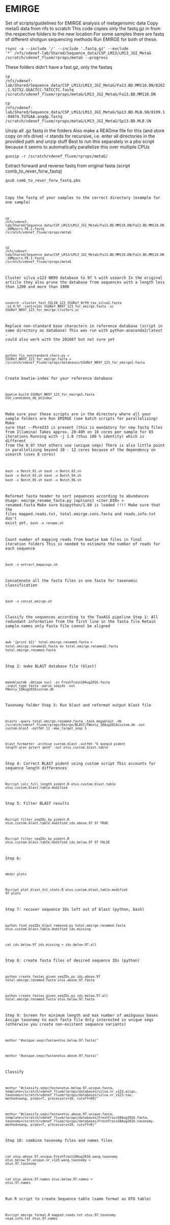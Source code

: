 # EMIRGE
Set of scripts/guidelines for EMIRGE analysis of metagenomic data
Copy metaG data from nfs to scratch
This code copies only the fastq.gz in from the respective folders to the new location
For some samples there are fastq of different shotgun sequencing methods
Run EMIRGE for both of these.

<code>rsync -a --include '*/' --include '*.fastq.gz' --exclude '*' /nfs/vdenef-lab/Shared/Sequence_data/CSP_LM13/LM13_JGI_MetaG /scratch/vdenef_fluxm/rprops/metaG --progress</code>

These folders didn't have a fast.gz, only the fastaq

<code>cp /nfs/vdenef-lab/Shared/Sequence_data/CSP_LM13/LM13_JGI_MetaG/Fa13.BD.MM110.DN/8202.1.92752.GGACTCC-TATCCTC.fastq /scratch/vdenef_fluxm/rprops/metaG/LM13_JGI_MetaG/Fa13.BD.MM110.DN</code>

<code>cp /nfs/vdenef-lab/Shared/Sequence_data/CSP_LM13/LM13_JGI_MetaG/Sp13.BD.MLB.SN/8199.1.94074.TGTGAA.anqdp.fastq /scratch/vdenef_fluxm/rprops/metaG/LM13_JGI_MetaG/Sp13.BD.MLB.SN</code>

Unzip all .gz fastq in the folders
Also make a READme file for this (and store copy on nfs drive)
-r stands for recursive, i.e. enter all directories in the provided path and unzip stuff
Best to run this separately in a pbs script because it seems to automatically parallelize this over multiple CPUs

<code>gunzip -r /scratch/vdenef_fluxm/rprops/metaG/</code>

Extract forward and reverse fastq from original fasta (script comb_to_rever_forw_fastq)

<code>qsub comb_to_rever_forw_fastq.pbs

Copy the fastq of your samples to the correct directory (example for one sample)

<code>cp /nfs/vdenef-lab/Shared/Sequence_data/CSP_LM13/LM13_JGI_MetaG/Fa13.BD.MM110.DN/Fa13.BD.MM110.DN.10Mpairs.PE.2.fastq /scratch/vdenef_fluxm/rprops/metaG</code>

<code>cp /nfs/vdenef-lab/Shared/Sequence_data/CSP_LM13/LM13_JGI_MetaG/Fa13.BD.MM110.DN/Fa13.BD.MM110.DN.10Mpairs.PE.1.fastq /scratch/vdenef_fluxm/rprops/metaG</code>

Cluster silva_v123 NR99 database to 97 % with usearch
In the original article they also prune the database from sequences with a length less than 1200 and more than 1900

<code>usearch -cluster_fast SILVA_123_SSURef_Nr99_tax_silva2.fasta -id 0.97 -centroids SSURef_NR97_123_for_emirge.fasta -uc SSURef_NR97_123_for_emirge.clusters.uc</code>

Replace non-standard base characters in reference database (script in same directory as database)
This was run with python-anaconda2/latest - could also work with the 201607 but not sure yet

<code>python fix_nonstandard_chars.py < SSURef_NR97_123_for_emirge.fasta > /scratch/vdenef_fluxm/rprops/databases/SSURef_NR97_123_for_emirge2.fasta</code>

Create bowtie-index for your reference database

<code>bowtie-build SSURef_NR97_123_for_emirge2.fasta SSU_candidate_db_btindex</code>

Make sure your these scripts are in the directory where all your sample folders are
Run EMIRGE (see batch scripts for parallelizing)
Make sure that --Phred33 is present (this is mandatory for new fastq files from Illumina)
Takes approx. 20-40h on 10 cores per sample for 65 iterations
Running with -j 1.0 (thus 100 % identity) which is different from the 0.97 that others use (unique seqs)
There is also little point in parallelizing beyond 10 - 12 cores because of the dependency on usearch (uses 8 cores)

<code>bash -x Batch_01.sh</code>
<code>bash -x Batch_02.sh</code>
<code>bash -x Batch_03.sh</code>
<code>bash -x Batch_04.sh</code>
<code>bash -x Batch_05.sh</code>
<code>bash -x Batch_06.sh</code>

Reformat fasta header to sort sequences according to abundances
Usage: emirge_rename_fasta.py [options] <iter.DIR> > renamed.fasta
Make sure biopython/1.60 is loaded !!!!
Make sure that the files mapped.reads.txt, total.emirge.cons.fasta and reads.info.txt don't exist yet.
<code>bash -x rename.sh</code>

Count number of mapping reads from bowtie bam files in final iteration folders
This is needed to estimate the number of reads for each sequence

<code>bash -x extract_mappings.sh</code>

Concatenate all the fasta files in one fasta for taxonomic classification

<code>bash -x concat.emirge.sh</code>

Classify the sequences according to the TaxASS pipeline
Step 1: All redundant information from the first line in the fasta file
Retain sample names only
Fasta file cannot be aligned

<code>awk '{print $1}' total.emirge.renamed.fasta > total.emirge.renamed2.fasta</code>
<code>mv total.emirge.renamed2.fasta total.emirge.renamed.fasta</code>

Step 2: make BLAST database file (blast)

<code>makeblastdb -dbtype nucl -in FreshTrain18Aug2016.fasta -input_type fasta -parse_seqids -out FWonly_18Aug2016custom.db</code>

Taxonomy folder
Step 3: Run blast and reformat output blast file

<code>blastn -query total.emirge.renamed.fasta -task megablast -db /scratch/vdenef_fluxm/rprops/Emirge/BLAST/FWonly_18Aug2016custom.db -out custom.blast -outfmt 11 -max_target_seqs 5 </code>

<code>blast_formatter -archive custom.blast -outfmt "6 qseqid pident length qlen qstart qend" -out otus.custom.blast.table</code>

Step 4: Correct BLAST pident using custom script
This accounts for sequence length differences

<code>Rscript calc_full_length_pident.R otus.custom.blast.table otus.custom.blast.table.modified</code>

Step 5: Filter BLAST results

<code>Rscript filter_seqIDs_by_pident.R otus.custom.blast.table.modified ids.above.97 97 TRUE</code>

<code>Rscript filter_seqIDs_by_pident.R otus.custom.blast.table.modified ids.below.97 97 FALSE</code>

Step 6: 

<code>mkdir plots</code>

<code>Rscript plot_blast_hit_stats.R otus.custom.blast.table.modified 97 plots</code>

Step 7: recover sequence IDs left out of blast (python, bash)

<code>python find_seqIDs_blast_removed.py total.emirge.renamed.fasta otus.custom.blast.table.modified ids.missing</code>

<code>cat ids.below.97 ids.missing > ids.below.97.all</code>

Step 8: create fasta files of desired sequence IDs (python)

<code>python create_fastas_given_seqIDs.py ids.above.97 total.emirge.renamed.fasta otus.above.97.fasta</code>

<code>python create_fastas_given_seqIDs.py ids.below.97.all total.emirge.renamed.fasta otus.below.97.fasta</code>

Step 9: Screen for minimum length and max number of amibguous bases
Assign taxonomy to each fasta file
Only interested in unique seqs (otherwise you create non-existent sequence variants)

<code>mothur "#unique.seqs(fasta=otus.below.97.fasta)"</code>

<code>mothur "#unique.seqs(fasta=otus.above.97.fasta)"</code>

Classify

<code>mothur "#classify.seqs(fasta=otus.below.97.unique.fasta, template=/scratch/vdenef_fluxm/rprops/databases/silva.nr_v123.align, taxonomy=/scratch/vdenef_fluxm/rprops/databases/silva.nr_v123.tax, method=wang, probs=T, processors=10, cutoff=80)"</code>

<code>mothur "#classify.seqs(fasta=otus.above.97.unique.fasta, template=/scratch/vdenef_fluxm/rprops/databases/FreshTrain18Aug2016.fasta,  taxonomy=/scratch/vdenef_fluxm/rprops/databases/FreshTrain18Aug2016.taxonomy, method=wang, probs=T, processors=10, cutoff=0)"</code>

Step 10: combine taxonomy files and names files

<code>cat otus.above.97.unique.FreshTrain18Aug2016.wang.taxonomy otus.below.97.unique.nr_v123.wang.taxonomy > otus.97.taxonomy</code>

<code>cat otus.above.97.names otus.below.97.names > otus.97.names</code>

Run R script to create Sequence table (same format as OTU table)

<code>Rscript emirge_format.R mapped.reads.txt otus.97.taxonomy read.info.txt otus.97.names</code>
